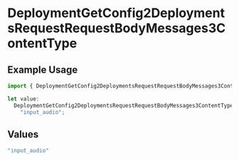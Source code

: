 # DeploymentGetConfig2DeploymentsRequestRequestBodyMessages3ContentType

## Example Usage

```typescript
import { DeploymentGetConfig2DeploymentsRequestRequestBodyMessages3ContentType } from "@orq-ai/node/models/operations";

let value:
  DeploymentGetConfig2DeploymentsRequestRequestBodyMessages3ContentType =
    "input_audio";
```

## Values

```typescript
"input_audio"
```